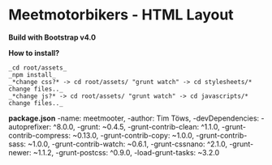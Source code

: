 # Meetmotorbikers - HTML Layout
**Build with Bootstrap v4.0**


**How to install?**
```
_cd root/assets_
_npm install_ 
_*change css?* -> cd root/assets/ "grunt watch" -> cd stylesheets/* change files.._
_*change js?* -> cd root/assets/ "grunt watch" -> cd javascripts/* change files.._
```

**package.json**
-name: meetmooter,
-author: Tim Töws,
-devDependencies:
	-autoprefixer: ^8.0.0,
	-grunt: ~0.4.5,
	-grunt-contrib-clean: ^1.1.0,
	-grunt-contrib-compress: ~0.13.0,
	-grunt-contrib-copy: ~1.0.0,
	-grunt-contrib-sass: ~1.0.0,
	-grunt-contrib-watch: ~0.6.1,
	-grunt-cssnano: ^2.1.0,
	-grunt-newer: ~1.1.2,
	-grunt-postcss: ^0.9.0,
	-load-grunt-tasks: ~3.2.0
